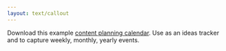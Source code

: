 ```yaml
---
layout: text/callout
---
```


Download this example [content planning calendar](/assets/files/content-strategy/content-planner-template.xlsx).
Use as an ideas tracker and to capture weekly, monthly, yearly events.
